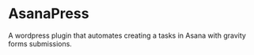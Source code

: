 # AsanaPress
A wordpress plugin that automates creating a tasks in Asana with gravity forms submissions.